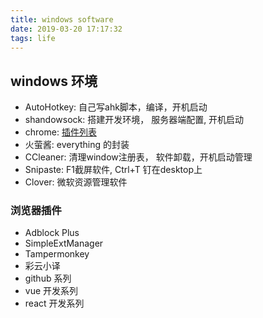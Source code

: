 ```yaml
---
title: windows software
date: 2019-03-20 17:17:32
tags: life
---
```


## windows 环境

  - AutoHotkey: 自己写ahk脚本，编译，开机启动
  - shandowsock: 搭建开发环境， 服务器端配置, 开机启动
  - chrome: [插件列表](#浏览器插件)
  - 火萤酱: everything 的封装
  - CCleaner: 清理window注册表， 软件卸载，开机启动管理
  - Snipaste: F1截屏软件, Ctrl+T 钉在desktop上
  - Clover: 微软资源管理软件


### 浏览器插件
  - Adblock Plus
  - SimpleExtManager
  - Tampermonkey
  - 彩云小译
  - github 系列
  - vue 开发系列
  - react 开发系列